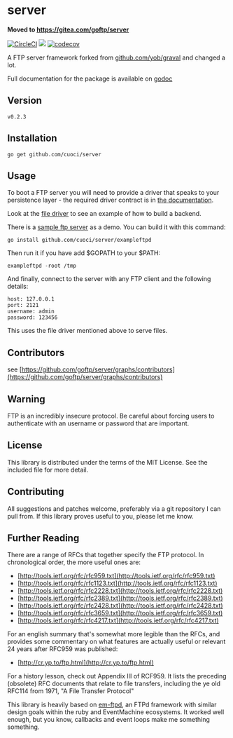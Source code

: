 # server

**Moved to https://gitea.com/goftp/server**

[![CircleCI](https://circleci.com/gh/goftp/server.svg?style=shield)](https://circleci.com/gh/goftp/server)
[![](https://goreportcard.com/badge/github.com/goftp/server)](https://goreportcard.com/report/github.com/goftp/server)
[![codecov](https://codecov.io/gh/goftp/server/branch/master/graph/badge.svg)](https://codecov.io/gh/goftp/server)

A FTP server framework forked from [github.com/yob/graval](http://github.com/yob/graval) and changed a lot.

Full documentation for the package is available on [godoc](http://godoc.org/github.com/goftp/server)

## Version

    v0.2.3

## Installation

    go get github.com/cuoci/server

## Usage

To boot a FTP server you will need to provide a driver that speaks to
your persistence layer - the required driver contract is in [the
documentation](http://godoc.org/github.com/goftp/server).

Look at the [file driver](https://github.com/goftp/file-driver) to see
an example of how to build a backend.

There is a [sample ftp server](/exampleftpd) as a demo. You can build it with this
command:

    go install github.com/cuoci/server/exampleftpd

Then run it if you have add $GOPATH to your $PATH:

    exampleftpd -root /tmp

And finally, connect to the server with any FTP client and the following
details:

    host: 127.0.0.1
    port: 2121
    username: admin
    password: 123456

This uses the file driver mentioned above to serve files.

## Contributors

see [https://github.com/goftp/server/graphs/contributors](https://github.com/goftp/server/graphs/contributors)

## Warning

FTP is an incredibly insecure protocol. Be careful about forcing users to authenticate
with an username or password that are important.

## License

This library is distributed under the terms of the MIT License. See the included file for
more detail.

## Contributing

All suggestions and patches welcome, preferably via a git repository I can pull from.
If this library proves useful to you, please let me know.

## Further Reading

There are a range of RFCs that together specify the FTP protocol. In chronological
order, the more useful ones are:

* [http://tools.ietf.org/rfc/rfc959.txt](http://tools.ietf.org/rfc/rfc959.txt)
* [http://tools.ietf.org/rfc/rfc1123.txt](http://tools.ietf.org/rfc/rfc1123.txt)
* [http://tools.ietf.org/rfc/rfc2228.txt](http://tools.ietf.org/rfc/rfc2228.txt)
* [http://tools.ietf.org/rfc/rfc2389.txt](http://tools.ietf.org/rfc/rfc2389.txt)
* [http://tools.ietf.org/rfc/rfc2428.txt](http://tools.ietf.org/rfc/rfc2428.txt)
* [http://tools.ietf.org/rfc/rfc3659.txt](http://tools.ietf.org/rfc/rfc3659.txt)
* [http://tools.ietf.org/rfc/rfc4217.txt](http://tools.ietf.org/rfc/rfc4217.txt)

For an english summary that's somewhat more legible than the RFCs, and provides
some commentary on what features are actually useful or relevant 24 years after
RFC959 was published:

* [http://cr.yp.to/ftp.html](http://cr.yp.to/ftp.html)

For a history lesson, check out Appendix III of RCF959. It lists the preceding
(obsolete) RFC documents that relate to file transfers, including the ye old
RFC114 from 1971, "A File Transfer Protocol"

This library is heavily based on [em-ftpd](https://github.com/yob/em-ftpd), an FTPd
framework with similar design goals within the ruby and EventMachine ecosystems. It
worked well enough, but you know, callbacks and event loops make me something
something.
